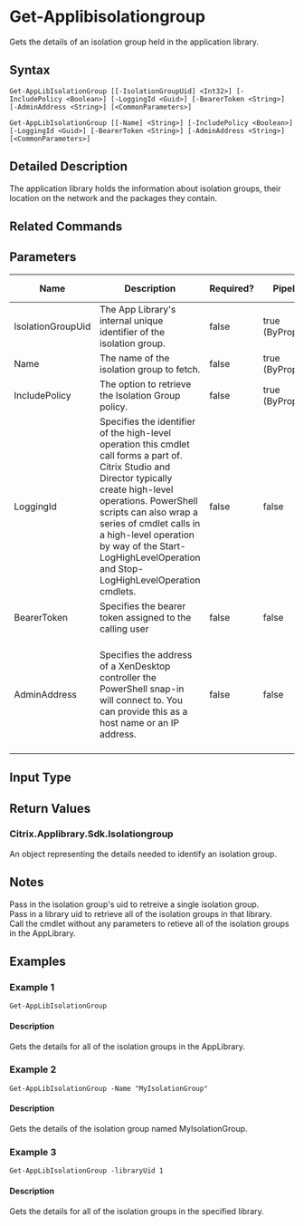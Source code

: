 ﻿
# Get-Applibisolationgroup
Gets the details of an isolation group held in the application library.
## Syntax
```
Get-AppLibIsolationGroup [[-IsolationGroupUid] <Int32>] [-IncludePolicy <Boolean>] [-LoggingId <Guid>] [-BearerToken <String>] [-AdminAddress <String>] [<CommonParameters>]

Get-AppLibIsolationGroup [[-Name] <String>] [-IncludePolicy <Boolean>] [-LoggingId <Guid>] [-BearerToken <String>] [-AdminAddress <String>] [<CommonParameters>]
```
## Detailed Description
The application library holds the information about isolation groups, their location on the network and the packages they contain.


## Related Commands

## Parameters
| Name   | Description | Required? | Pipeline Input | Default Value |
| --- | --- | --- | --- | --- |
| IsolationGroupUid | The App Library's internal unique identifier of the isolation group. | false | true (ByPropertyName) |  |
| Name | The name of the isolation group to fetch. | false | true (ByPropertyName) |  |
| IncludePolicy | The option to retrieve the Isolation Group policy. | false | true (ByPropertyName) |  |
| LoggingId | Specifies the identifier of the high-level operation this cmdlet call forms a part of. Citrix Studio and Director typically create high-level operations. PowerShell scripts can also wrap a series of cmdlet calls in a high-level operation by way of the Start-LogHighLevelOperation and Stop-LogHighLevelOperation cmdlets. | false | false |  |
| BearerToken | Specifies the bearer token assigned to the calling user | false | false |  |
| AdminAddress | Specifies the address of a XenDesktop controller the PowerShell snap-in will connect to. You can provide this as a host name or an IP address. | false | false | Localhost. Once a value is provided by any cmdlet, this value becomes the default. |

## Input Type

### 

## Return Values

### Citrix.Applibrary.Sdk.Isolationgroup
An object representing the details needed to identify an isolation group.
## Notes
Pass in the isolation group's uid to retreive a single isolation group.<br>    Pass in a library uid to retrieve all of the isolation groups in that library.<br>    Call the cmdlet without any parameters to retieve all of the isolation groups in the AppLibrary.
## Examples

### Example 1
```
Get-AppLibIsolationGroup
```
#### Description
Gets the details for all of the isolation groups in the AppLibrary.
### Example 2
```
Get-AppLibIsolationGroup -Name "MyIsolationGroup"
```
#### Description
Gets the details of the isolation group named MyIsolationGroup.
### Example 3
```
Get-AppLibIsolationGroup -libraryUid 1
```
#### Description
Gets the details for all of the isolation groups in the specified library.
